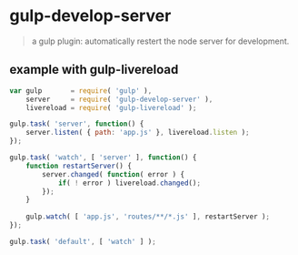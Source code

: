 gulp-develop-server
====================

> a gulp plugin: automatically restert the node server for development.



example with gulp-livereload
-------

```javascript
var gulp       = require( 'gulp' ),
    server     = require( 'gulp-develop-server' ),
    livereload = require( 'gulp-livereload' );

gulp.task( 'server', function() {
    server.listen( { path: 'app.js' }, livereload.listen );
});

gulp.task( 'watch', [ 'server' ], function() {
    function restartServer() {
        server.changed( function( error ) {
            if( ! error ) livereload.changed();
        });
    }
    
    gulp.watch( [ 'app.js', 'routes/**/*.js' ], restartServer );
});

gulp.task( 'default', [ 'watch' ] );

```
